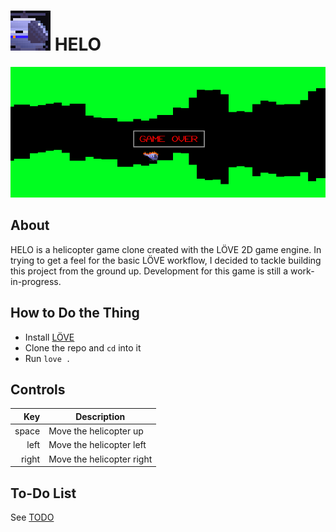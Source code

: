 # ![HELO icon](assets/img/icon_64.png) HELO
![Screenshot of gameplay](assets/img/screenshot.png)
  
## About
HELO is a helicopter game clone created with the LÖVE 2D game engine. In trying to get a feel for the basic LÖVE workflow, I decided to tackle building this project from the ground up. Development for this game is still a work-in-progress.  
  


## How to Do the Thing
- Install [LÖVE](https://www.love2d.org)
- Clone the repo and `cd` into it
- Run `love .`
  


## Controls
| Key    | Description                               |
|-------:|-------------------------------------------|
| space  | Move the helicopter up                    |
| left   | Move the helicopter left                  |
| right  | Move the helicopter right                 |



## To-Do List
See [TODO](TODO.md)



